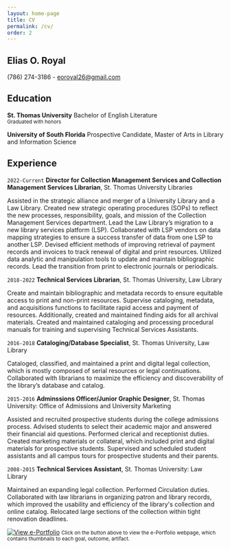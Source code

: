 ```yaml
---
layout: home-page
title: CV
permalink: /cv/
order: 2
---
```


## Elias O. Royal
(786) 274-3186 - eoroyal26@gmail.com

## Education

<p><b>St. Thomas University</b> Bachelor of English Literature<br/><small>Graduated with honors</small></p>

__University of South Florida__
Prospective Candidate, Master of Arts in Library and Information Science 

## Experience

`2022-Current`
__Director for Collection Management Services and Collection Management Services Librarian__, St. Thomas University Libraries 

Assisted in the strategic alliance and merger of a University Library and a Law Library. Created new strategic operating procedures (SOPs) to reflect the new processes, responsibility, goals, and mission of the Collection Management Services department. Lead the Law Library’s migration to a new library services platform (LSP). Collaborated with LSP vendors on data mapping strategies to ensure a success transfer of data from one LSP to another LSP. Devised efficient methods of improving retrieval of payment records and invoices to track renewal of digital and print resources. Utilized data analytic and manipulation tools to update and maintain bibliographic records. Lead the transition from print to electronic journals or periodicals. 

`2018-2022`
__Technical Services Librarian__, St. Thomas University, Law Library

Create and maintain bibliographic and metadata records to ensure equitable access to print and non-print resources. Supervise cataloging, metadata, and acquisitions functions to facilitate rapid access and payment of resources. Additionally, created and maintained finding aids for all archival materials. Created and maintained cataloging and processing procedural manuals for training and supervising Technical Services Assistants.

`2016-2018`
__Cataloging/Database Specialist__, St. Thomas University, Law Library

Cataloged, classified, and maintained a print and digital legal collection, which is mostly composed of serial resources or legal continuations. Collaborated with librarians to maximize the efficiency and discoverability of the library’s database and catalog.

`2015-2016`
__Adminssions Officer/Junior Graphic Designer__, St. Thomas University: Office of Admissions and University Marketing

Assisted and recruited prospective students during the college admissions process. Advised students to select their academic major and answered their financial aid questions. Performed clerical and receptionist duties. Created marketing materials or collateral, which included print and digital materials for prospective students. Supervised and scheduled student assistants and all campus tours for prospective students and their parents.

`2008-2015`
__Technical Services Assistant__, St. Thomas University: Law Library

Maintained an expanding legal collection. Performed Circulation duties. Collaborated with law librarians in organizing patron and library records, which improved the usability and efficiency of the library's collection and online catalog. Relocated large sections of the collection within tight renovation deadlines.

[![View e-Portfolio]({{site.baseurl}}/assets/img/portfolio-button3.png)](https://eoroyal26.github.io/e-portfolio/)
<small>Click on the button above to view the e-Portfolio webpage, which contains thumbnails to each goal, outcome, artifact.</small>
